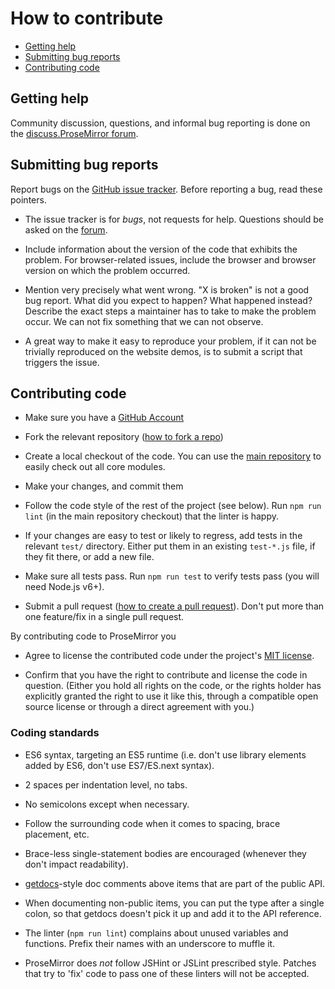 # How to contribute

- [Getting help](#getting-help)
- [Submitting bug reports](#submitting-bug-reports)
- [Contributing code](#contributing-code)

## Getting help

Community discussion, questions, and informal bug reporting is done on the
[discuss.ProseMirror forum](http://discuss.prosemirror.net).

## Submitting bug reports

Report bugs on the
[GitHub issue tracker](http://github.com/prosemirror/prosemirror/issues).
Before reporting a bug, read these pointers.

- The issue tracker is for *bugs*, not requests for help. Questions
  should be asked on the [forum](http://discuss.prosemirror.net).

- Include information about the version of the code that exhibits the
  problem. For browser-related issues, include the browser and browser
  version on which the problem occurred.

- Mention very precisely what went wrong. "X is broken" is not a good bug
  report. What did you expect to happen? What happened instead? Describe the
  exact steps a maintainer has to take to make the problem occur. We can not
  fix something that we can not observe.

- A great way to make it easy to reproduce your problem, if it can not
  be trivially reproduced on the website demos, is to submit a script
  that triggers the issue.

## Contributing code

- Make sure you have a [GitHub Account](https://github.com/signup/free)

- Fork the relevant repository
  ([how to fork a repo](https://help.github.com/articles/fork-a-repo))

- Create a local checkout of the code. You can use the
  [main repository](https://github.com/prosemirror/prosemirror) to
  easily check out all core modules.

- Make your changes, and commit them

- Follow the code style of the rest of the project (see below). Run
  `npm run lint` (in the main repository checkout) that the linter is
  happy.

- If your changes are easy to test or likely to regress, add tests in
  the relevant `test/` directory. Either put them in an existing
  `test-*.js` file, if they fit there, or add a new file.

- Make sure all tests pass. Run `npm run test` to verify tests pass
  (you will need Node.js v6+).

- Submit a pull request ([how to create a pull request](https://help.github.com/articles/fork-a-repo)).
  Don't put more than one feature/fix in a single pull request.

By contributing code to ProseMirror you

 - Agree to license the contributed code under the project's [MIT
   license](https://github.com/ProseMirror/prosemirror/blob/master/LICENSE).

 - Confirm that you have the right to contribute and license the code
   in question. (Either you hold all rights on the code, or the rights
   holder has explicitly granted the right to use it like this,
   through a compatible open source license or through a direct
   agreement with you.)

### Coding standards

- ES6 syntax, targeting an ES5 runtime (i.e. don't use library
  elements added by ES6, don't use ES7/ES.next syntax).

- 2 spaces per indentation level, no tabs.

- No semicolons except when necessary.

- Follow the surrounding code when it comes to spacing, brace
  placement, etc.

- Brace-less single-statement bodies are encouraged (whenever they
  don't impact readability).

- [getdocs](https://github.com/marijnh/getdocs)-style doc comments
  above items that are part of the public API.

- When documenting non-public items, you can put the type after a
  single colon, so that getdocs doesn't pick it up and add it to the
  API reference.

- The linter (`npm run lint`) complains about unused variables and
  functions. Prefix their names with an underscore to muffle it.

- ProseMirror does *not* follow JSHint or JSLint prescribed style.
  Patches that try to 'fix' code to pass one of these linters will not
  be accepted.
